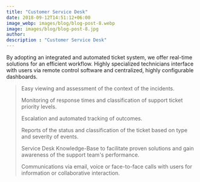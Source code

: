 ```yaml
---
title: "Customer Service Desk"
date: 2018-09-12T14:51:12+06:00
image_webp: images/blog/blog-post-8.webp
image: images/blog/blog-post-8.jpg
author:
description : "Customer Service Desk"
---
```


By adopting an integrated and automated ticket system, we offer real-time solutions for an efficient workflow. Highly specialized technicians interface with users via remote control software and centralized, highly configurable dashboards.

> Easy viewing and assessment of the context of the incidents.
> 
> Monitoring of response times and classification of support ticket priority levels.
> 
> Escalation and automated tracking of outcomes.
> 
> Reports of the status and classification of the ticket based on type and severity of events.
> 
> Service Desk Knowledge-Base to facilitate proven solutions and gain awareness of the support team's performance.
> 
> Communications via email, voice or face-to-face calls with users for information or collaborative interaction.
